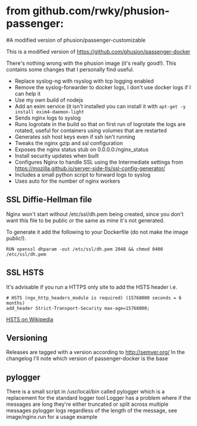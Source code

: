 # 

# from github.com/rwky/phusion-passenger:
#A modified version of phusion/passenger-customizable 

This is a modified version of https://github.com/phusion/passenger-docker

There's nothing wrong with the phusion image (it's really good!). This contains some changes that
I personally find useful.

* Replace syslog-ng with rsyslog with tcp logging enabled
* Remove the syslog-forwarder to docker logs, I don't use docker logs if I can help it
* Use my own build of nodejs
* Add an exim service (it isn't installed you can install it with `apt-get -y install exim4-daemon-light`
* Sends nginx logs to syslog
* Runs logrotate in the build so that on first run of logrotate the logs are rotated, useful for containers using volumes that are restarted
* Generates ssh host keys even if ssh isn't running 
* Tweaks the nginx gzip and ssl configuration
* Exposes the nginx status stub on 0.0.0.0:/nginx_status
* Install security updates when built
* Configures Nginx to handle SSL using the Intermediate settings from https://mozilla.github.io/server-side-tls/ssl-config-generator/
* Includes a small python script to forward logs to syslog
* Uses auto for the number of nginx workers

## SSL Diffie-Hellman file
Nginx won't start without /etc/ssl/dh.pem being created, since you don't want this file to be public or the same as mine it's not generated.

To generate it add the following to your Dockerfile (do not make the image public!).

```
RUN openssl dhparam -out /etc/ssl/dh.pem 2048 && chmod 0400 /etc/ssl/dh.pem
```

## SSL HSTS

It's advisable if you run a HTTPS only site to add the HSTS header i.e.
```
# HSTS (ngx_http_headers_module is required) (15768000 seconds = 6 months)
add_header Strict-Transport-Security max-age=15768000;
```
[HSTS on Wikipedia](https://en.wikipedia.org/wiki/HTTP_Strict_Transport_Security)

## Versioning

Releases are tagged with a version according to http://semver.org/
In the changelog I'll note which version of passenger-docker is the base

## pylogger

There is a small script in /usr/local/bin called pylogger which is a replacement for the standard logger tool
Logger has a problem where if the messages are long they're either truncated or split across multiple messages
pylogger logs regardless of the length of the message, see image/nginx.run for a usage example

